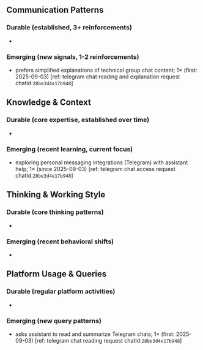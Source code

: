 ## Communication Patterns
### Durable (established, 3+ reinforcements)
- 

### Emerging (new signals, 1-2 reinforcements)
- prefers simplified explanations of technical group chat content; 1× (first: 2025-09-03) [ref: telegram chat reading and explanation request chatId:`28be3d4e17b948`]

## Knowledge & Context
### Durable (core expertise, established over time)
- 

### Emerging (recent learning, current focus)
- exploring personal messaging integrations (Telegram) with assistant help; 1× (since 2025-09-03) [ref: telegram chat access request chatId:`28be3d4e17b948`]

## Thinking & Working Style
### Durable (core thinking patterns)
- 

### Emerging (recent behavioral shifts)
- 

## Platform Usage & Queries
### Durable (regular platform activities)
- 

### Emerging (new query patterns)
- asks assistant to read and summarize Telegram chats; 1× (first: 2025-09-03) [ref: telegram chat reading request chatId:`28be3d4e17b948`]